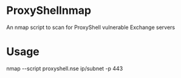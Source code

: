 # ProxyShellnmap
An nmap script to scan for ProxyShell vulnerable Exchange servers

# Usage

nmap --script proxyshell.nse ip/subnet -p 443

